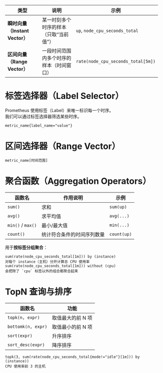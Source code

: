 | 类型                       | 说明                   | 示例                                 |
| ------------------------ | -------------------- | ---------------------------------- |
| **瞬时向量（Instant Vector）** | 某一时刻多个时序的样本（只取“当前值”） | `up`, `node_cpu_seconds_total`     |
| **区间向量（Range Vector）**   | 一段时间范围内多个时序的样本（时间窗口） | `rate(node_cpu_seconds_total[5m])` |
# 标签选择器（Label Selector）
Prometheus 使用标签（Label）来唯一标识每一个时序。  
我们可以通过标签选择器筛选某些时序。
```
metric_name{label_name="value"}
```
# 区间选择器（Range Vector）
```
metric_name[时间范围]
```
# 聚合函数（Aggregation Operators）
|函数名|作用说明|示例|
|---|---|---|
|`sum()`|求和|`sum(up)`|
|`avg()`|求平均值|`avg(...)`|
|`min()` / `max()`|最小/最大值|`min(...)`|
|`count()`|统计符合条件的时间序列数量|`count(up)`|
用于**按标签分组聚合**：
```
sum(rate(node_cpu_seconds_total[1m])) by (instance)
对每个 instance（主机）分开计算总 CPU 使用率
sum(rate(node_cpu_seconds_total[1m])) without (cpu)
会把除了 `cpu` 标签以外的组合都聚合起来
```
# TopN 查询与排序
| 函数名                | 功能         |
| ------------------ | ---------- |
| `topk(n, expr)`    | 取值最大的前 N 项 |
| `bottomk(n, expr)` | 取值最小的前 N 项 |
| `sort(expr)`       | 升序排序       |
| `sort_desc(expr)`  | 降序排序       |
```
topk(3, sum(rate(node_cpu_seconds_total{mode!="idle"}[1m])) by (instance))
CPU 使用率前 3 的主机
```
